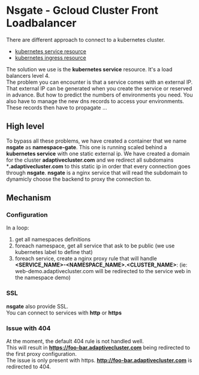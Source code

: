 # Nsgate - Gcloud Cluster Front Loadbalancer
There are different approach to connect to a kubernetes cluster.
- [kubernetes service resource][service-official-doc]
- [kubernetes ingress resource][ingress-official-doc]

The solution we use is the **kubernetes service** resource. It's a load balancers level 4.  
The problem you can encounter is that a service comes with an external IP. That external IP can be generated when you create the service or reserved in advance. But how to predict the numbers of environments you need. You also have to manage the new dns records to access your environments. These records then have to propagate ...

## High level
To bypass all these problems, we have created a container that we name **nsgate** as **namespace-gate**. This one is running scaled behind a **kubernetes service** with one static external ip. We have created a domain for the cluster **adaptivecluster.com** and we redirect all subdomains ***.adaptivecluster.com** to this static ip in order that every connection goes through **nsgate**. **nsgate** is a nginx service that will read the subdomain to dynamicly choose the backend to proxy the connection to.

## Mechanism
### Configuration
In a loop:
1) get all namespaces definitions
1) foreach namespace, get all service that ask to be public (we use kubernetes label to define that)
1) foreach service, create a nginx proxy rule that will handle **<SERVICE_NAME>-<NAMESPACE_NAME>.<CLUSTER_NAME>**: (ie: web-demo.adaptivecluster.com will be redirected to the service web in the namespace demo)

### SSL
**nsgate** also provide SSL.  
You can connect to services with **http** or **https**

### Issue with 404
At the moment, the default 404 rule is not handled well.  
This will result in **https://foo-bar.adaptivecluster.com** being redirected to the first proxy configuration.  
The issue is only present with https. **http://foo-bar.adaptivecluster.com** is redirected to 404.

[service-official-doc]: https://kubernetes.io/docs/concepts/services-networking/service/
[ingress-official-doc]: https://kubernetes.io/docs/concepts/services-networking/ingress/
